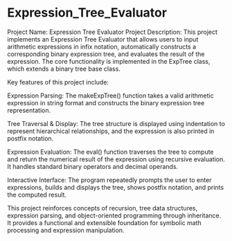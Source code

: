 # Expression_Tree_Evaluator

Project Name: Expression Tree Evaluator
Project Description:
This project implements an Expression Tree Evaluator that allows users to input arithmetic expressions in infix notation, automatically constructs a corresponding binary expression tree, and evaluates the result of the expression. The core functionality is implemented in the ExpTree class, which extends a binary tree base class.

Key features of this project include:

Expression Parsing: The makeExpTree() function takes a valid arithmetic expression in string format and constructs the binary expression tree representation.

Tree Traversal & Display: The tree structure is displayed using indentation to represent hierarchical relationships, and the expression is also printed in postfix notation.

Expression Evaluation: The eval() function traverses the tree to compute and return the numerical result of the expression using recursive evaluation. It handles standard binary operators and decimal operands.

Interactive Interface: The program repeatedly prompts the user to enter expressions, builds and displays the tree, shows postfix notation, and prints the computed result.

This project reinforces concepts of recursion, tree data structures, expression parsing, and object-oriented programming through inheritance. It provides a functional and extensible foundation for symbolic math processing and expression manipulation.

